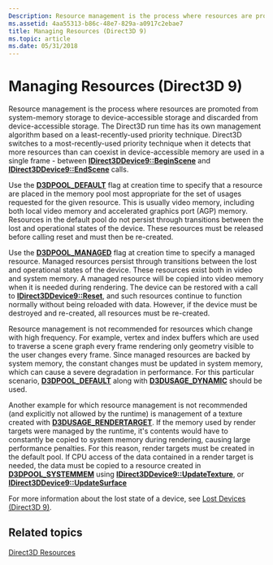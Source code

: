 ```yaml
---
Description: Resource management is the process where resources are promoted from system-memory storage to device-accessible storage and discarded from device-accessible storage.
ms.assetid: 4aa55313-b86c-48e7-829a-a0917c2ebae7
title: Managing Resources (Direct3D 9)
ms.topic: article
ms.date: 05/31/2018
---
```


# Managing Resources (Direct3D 9)

Resource management is the process where resources are promoted from system-memory storage to device-accessible storage and discarded from device-accessible storage. The Direct3D run time has its own management algorithm based on a least-recently-used priority technique. Direct3D switches to a most-recently-used priority technique when it detects that more resources than can coexist in device-accessible memory are used in a single frame - between [**IDirect3DDevice9::BeginScene**](/windows/desktop/api) and [**IDirect3DDevice9::EndScene**](https://msdn.microsoft.com/library/Bb174375(v=VS.85).aspx) calls.

Use the [**D3DPOOL\_DEFAULT**](https://msdn.microsoft.com/en-us/library/Bb172584(v=VS.85).aspx) flag at creation time to specify that a resource are placed in the memory pool most appropriate for the set of usages requested for the given resource. This is usually video memory, including both local video memory and accelerated graphics port (AGP) memory. Resources in the default pool do not persist through transitions between the lost and operational states of the device. These resources must be released before calling reset and must then be re-created.

Use the [**D3DPOOL\_MANAGED**](https://msdn.microsoft.com/en-us/library/Bb172584(v=VS.85).aspx) flag at creation time to specify a managed resource. Managed resources persist through transitions between the lost and operational states of the device. These resources exist both in video and system memory. A managed resource will be copied into video memory when it is needed during rendering. The device can be restored with a call to [**IDirect3DDevice9::Reset**](https://msdn.microsoft.com/library/Bb174425(v=VS.85).aspx), and such resources continue to function normally without being reloaded with data. However, if the device must be destroyed and re-created, all resources must be re-created.

Resource management is not recommended for resources which change with high frequency. For example, vertex and index buffers which are used to traverse a scene graph every frame rendering only geometry visible to the user changes every frame. Since managed resources are backed by system memory, the constant changes must be updated in system memory, which can cause a severe degradation in performance. For this particular scenario, [**D3DPOOL\_DEFAULT**](https://msdn.microsoft.com/en-us/library/Bb172584(v=VS.85).aspx) along with [**D3DUSAGE\_DYNAMIC**](d3dusage.md) should be used.

Another example for which resource management is not recommended (and explicitly not allowed by the runtime) is management of a texture created with [**D3DUSAGE\_RENDERTARGET**](d3dusage.md). If the memory used by render targets were managed by the runtime, it's contents would have to constantly be copied to system memory during rendering, causing large performance penalties. For this reason, render targets must be created in the default pool. If CPU access of the data contained in a render target is needed, the data must be copied to a resource created in [**D3DPOOL\_SYSTEMMEM**](https://msdn.microsoft.com/en-us/library/Bb172584(v=VS.85).aspx) using [**IDirect3DDevice9::UpdateTexture**](/windows/desktop/api), or [**IDirect3DDevice9::UpdateSurface**](https://msdn.microsoft.com/library/Bb205857(v=VS.85).aspx)

For more information about the lost state of a device, see [Lost Devices (Direct3D 9)](lost-devices.md).

## Related topics

<dl> <dt>

[Direct3D Resources](direct3d-resources.md)
</dt> </dl>

 

 



